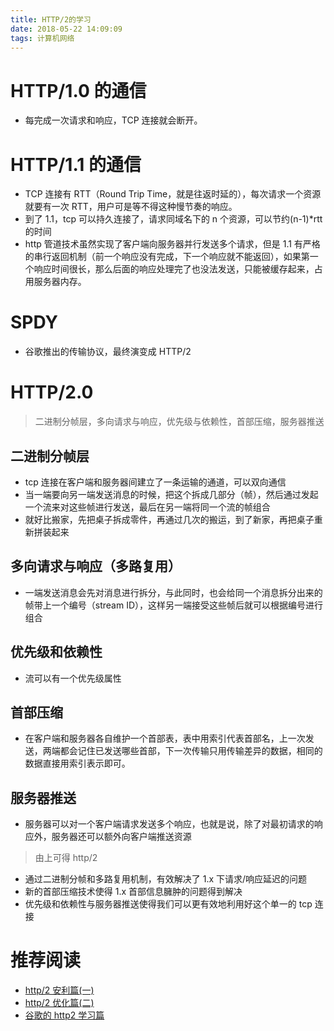 ```yaml
---
title: HTTP/2的学习
date: 2018-05-22 14:09:09
tags: 计算机网络
---
```


# HTTP/1.0 的通信

* 每完成一次请求和响应，TCP 连接就会断开。

# HTTP/1.1 的通信

* TCP 连接有 RTT（Round Trip Time，就是往返时延的），每次请求一个资源就要有一次 RTT，用户可是等不得这种慢节奏的响应。
* 到了 1.1，tcp 可以持久连接了，请求同域名下的 n 个资源，可以节约(n-1)\*rtt 的时间
* http 管道技术虽然实现了客户端向服务器并行发送多个请求，但是 1.1 有严格的串行返回机制（前一个响应没有完成，下一个响应就不能返回），如果第一个响应时间很长，那么后面的响应处理完了也没法发送，只能被缓存起来，占用服务器内存。

# SPDY

* 谷歌推出的传输协议，最终演变成 HTTP/2

# HTTP/2.0

> 二进制分帧层，多向请求与响应，优先级与依赖性，首部压缩，服务器推送

## 二进制分帧层

* tcp 连接在客户端和服务器间建立了一条运输的通道，可以双向通信
* 当一端要向另一端发送消息的时候，把这个拆成几部分（帧），然后通过发起一个流来对这些帧进行发送，最后在另一端将同一个流的帧组合
* 就好比搬家，先把桌子拆成零件，再通过几次的搬运，到了新家，再把桌子重新拼装起来

## 多向请求与响应（多路复用）

* 一端发送消息会先对消息进行拆分，与此同时，也会给同一个消息拆分出来的帧带上一个编号（stream ID），这样另一端接受这些帧后就可以根据编号进行组合

## 优先级和依赖性

* 流可以有一个优先级属性

## 首部压缩

* 在客户端和服务器各自维护一个首部表，表中用索引代表首部名，上一次发送，两端都会记住已发送哪些首部，下一次传输只用传输差异的数据，相同的数据直接用索引表示即可。

## 服务器推送

* 服务器可以对一个客户端请求发送多个响应，也就是说，除了对最初请求的响应外，服务器还可以额外向客户端推送资源

> 由上可得 http/2

* 通过二进制分帧和多路复用机制，有效解决了 1.x 下请求/响应延迟的问题
* 新的首部压缩技术使得 1.x 首部信息臃肿的问题得到解决
* 优先级和依赖性与服务器推送使得我们可以更有效地利用好这个单一的 tcp 连接

# 推荐阅读

* [http/2 安利篇(一)](https://aotu.io/notes/2016/03/17/http2-char/)
* [http/2 优化篇(二)](https://aotu.io/notes/2016/06/14/http2/index.html)
* [谷歌的 http2 学习篇](https://developers.google.com/web/fundamentals/performance/http2/?hl=zh-cn)

